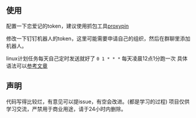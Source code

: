 
## 使用
配置一下恋爱记的token，建议使用抓包工具[proxypin](https://github.com/wanghongenpin/network_proxy_flutter)

修改一下钉钉机器人的token，这里可能需要申请自己的组织，然后在群聊里添加机器人。

linux计划任务每天自己定时发送就好了
`0 1 * * *` 每天凌晨12点1分跑一次
具体语法可以[参考文章](https://zhuanlan.zhihu.com/p/115826993) 

## 声明
代码写得比较烂，有意见可以提issue，有空会改进。(都是学习的过程)
项目仅供学习交流，严禁用于商业用途，请于24小时内删除。